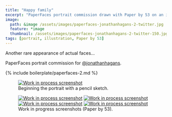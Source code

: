 ```yaml
---
title: "Happy family"
excerpt: "PaperFaces portrait commission drawn with Paper by 53 on an iPad."
image: 
  path: &image /assets/images/paperfaces-jonathanhagans-2-twitter.jpg 
  feature: *image
  thumbnail: /assets/images/paperfaces-jonathanhagans-2-twitter-150.jpg
tags: [portrait, illustration, Paper by 53]
---
```


Another rare appearance of actual faces…

PaperFaces portrait commission for <a href="http://twitter.com/jonathanhagans">@jonathanhagans</a>.

{% include boilerplate/paperfaces-2.md %}

<figure>
	<a href="/assets/images/paperfaces-jonathanhagans-2-process-1-lg.jpg"><img src="/assets/images/paperfaces-jonathanhagans-2-process-1-750.jpg" alt="Work in process screenshot"></a>
	<figcaption>Beginning the portrait with a pencil sketch.</figcaption>
</figure>

<figure class="half">
	<a href="/assets/images/paperfaces-jonathanhagans-2-process-2-lg.jpg"><img src="/assets/images/paperfaces-jonathanhagans-2-process-2-600.jpg" alt="Work in process screenshot"></a>
	<a href="/assets/images/paperfaces-jonathanhagans-2-process-3-lg.jpg"><img src="/assets/images/paperfaces-jonathanhagans-2-process-3-600.jpg" alt="Work in process screenshot"></a>
	<a href="/assets/images/paperfaces-jonathanhagans-2-process-4-lg.jpg"><img src="/assets/images/paperfaces-jonathanhagans-2-process-4-600.jpg" alt="Work in process screenshot"></a>
	<a href="/assets/images/paperfaces-jonathanhagans-2-process-5-lg.jpg"><img src="/assets/images/paperfaces-jonathanhagans-2-process-5-600.jpg" alt="Work in process screenshot"></a>
	<figcaption>Work in progress screenshots (Paper by 53).</figcaption>
</figure>
